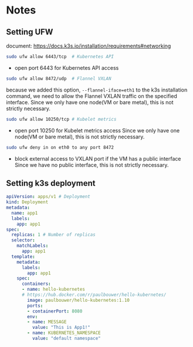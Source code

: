 # Notes

## Setting UFW
document: https://docs.k3s.io/installation/requirements#networking

```bash
sudo ufw allow 6443/tcp  # Kubernetes API
```
- open port 6443 for Kubernetes API access

```bash
sudo ufw allow 8472/udp  # Flannel VXLAN
```
because we added this option,
`--flannel-iface=eth1` to the k3s installation command,
we need to allow the Flannel VXLAN traffic on the specified interface.
Since we only have one node(VM or bare metal), this is not strictly necessary.


```bash
sudo ufw allow 10250/tcp # Kubelet metrics
```
- open port 10250 for Kubelet metrics access
Since we only have one node(VM or bare metal), this is not strictly necessary.

```bash
sudo ufw deny in on eth0 to any port 8472
```
- block external access to VXLAN port if the VM has a public interface
Since we have no public interface, this is not strictly necessary.


## Setting k3s deployment
```yaml
apiVersion: apps/v1 # Deployment
kind: Deployment
metadata:
  name: app1
  labels:
    app: app1
spec:
  replicas: 1 # Number of replicas
  selector:
    matchLabels:
      app: app1
  template:
    metadata:
      labels:
        app: app1
    spec:
      containers:
      - name: hello-kubernetes
      # https://hub.docker.com/r/paulbouwer/hello-kubernetes/
        image: paulbouwer/hello-kubernetes:1.10
        ports:
        - containerPort: 8080
        env:
        - name: MESSAGE
          value: "This is App1!"
        - name: KUBERNETES_NAMESPACE
          value: "default namespace"
```



